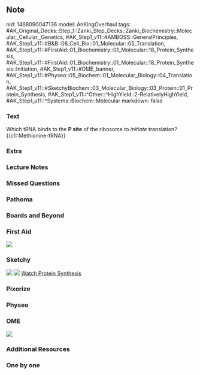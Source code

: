 ## Note
nid: 1468090047136
model: AnKingOverhaul
tags: #AK_Original_Decks::Step_1::Zanki_Step_Decks::Zanki_Biochemistry::Molecular,_Cellular,_Genetics, #AK_Step1_v11::#AMBOSS::GeneralPrinciples, #AK_Step1_v11::#B&B::06_Cell_Bio::01_Molecular::05_Translation, #AK_Step1_v11::#FirstAid::01_Biochemistry::01_Molecular::18_Protein_Synthesis, #AK_Step1_v11::#FirstAid::01_Biochemistry::01_Molecular::18_Protein_Synthesis::Initiation, #AK_Step1_v11::#OME_banner, #AK_Step1_v11::#Physeo::05_Biochem::01_Molecular_Biology::04_Translation, #AK_Step1_v11::#SketchyBiochem::03_Molecular_Biology::03_Protein::01_Protein_Synthesis, #AK_Step1_v11::^Other::^HighYield::2-RelativelyHighYield, #AK_Step1_v11::^Systems::Biochem::Molecular
markdown: false

### Text
<div>
  <div>
    Which tRNA binds to the <b>P site</b> of the ribosome to
    <i>initiate</i> translation?
  </div>
  <div>
    {{c1::Methionine-tRNA}}
  </div>
</div>

### Extra


### Lecture Notes


### Missed Questions


### Pathoma


### Boards and Beyond


### First Aid
<img src="tmpWG4VN_.png">

### Sketchy
<img src="Protein%20Synthesis.png"> <img src=
"Screen%20Shot%202022-01-30%20at%2010.02.10%20AM.png"> <a href=
"https://dashboard.sketchy.com/study/medical/courses/medical-biochemistry/units/medical-biochemistry-molecular-biology/videos/medical-biochemistry-molecular-biology-protein-protein-synthesis?utm_source=anki&utm_medium=partnership&utm_campaign=february_update&utm_content=medical">
Watch Protein Synthesis</a>

### Pixorize


### Physeo


### OME
<div class="ome-widget">
  <a href="https://onlinemeded.org?ref=anki"><img src=
  "_OME_AnkiFlashcards_General_3.png"></a>
</div>

### Additional Resources


### One by one

